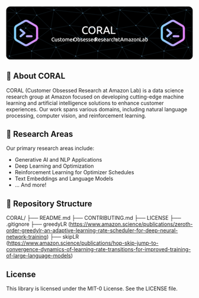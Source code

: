![Header](./github-header-image.png)

## 🌟 About CORAL

CORAL (Customer Obsessed Research at Amazon Lab) is a data science research group at Amazon focused on developing cutting-edge machine learning and artificial intelligence solutions to enhance customer experiences. Our work spans various domains, including natural language processing, computer vision, and reinforcement learning.

## 🔬 Research Areas

Our primary research areas include:

- Generative AI and NLP Applications
- Deep Learning and Optimization
- Reinforcement Learning for Optimizer Schedules
- Text Embeddings and Language Models
- ... And more!

## 📁 Repository Structure

CORAL/ 
├── README.md 
├── CONTRIBUTING.md 
├── LICENSE 
├── .gitignore 
├── greedyLR (https://www.amazon.science/publications/zeroth-order-greedylr-an-adaptive-learning-rate-scheduler-for-deep-neural-network-training)
├── skipLR (https://www.amazon.science/publications/hop-skip-jump-to-convergence-dynamics-of-learning-rate-transitions-for-improved-training-of-large-language-models) 


## License

This library is licensed under the MIT-0 License. See the LICENSE file.

